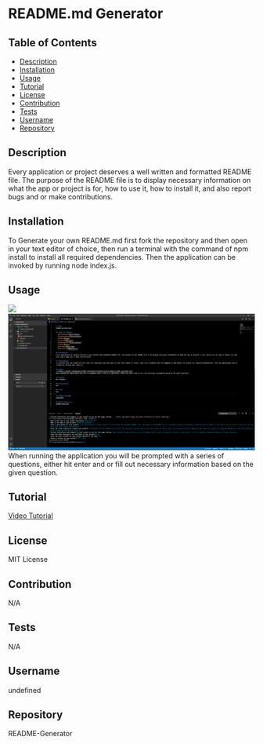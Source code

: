 
  # README.md Generator

  ## Table of Contents
  - [Description](#description)
  - [Installation](#installation)
  - [Usage](#Usage)
  - [Tutorial](#Tutorial)
  - [License](#License)
  - [Contribution](#Contribution)
  - [Tests](#Tests)
  - [Username](#Username)
  - [Repository](#Repository)

  ## Description
  Every application or project deserves a well written and formatted README file. The purpose of the README file is to display necessary information on what the app or project is for, how to use it, how to install it, and also report bugs and or make contributions.

  ## Installation
  To Generate your own README.md first fork the repository and then open in your text editor of choice, then run a terminal with the command of npm install to install all required dependencies. Then the application can be invoked by running node index.js.

  ## Usage
  ![](https://github.com/dannauu/README-Generator/blob/main/assets/images/readme-generator.gif)
  ![](https://github.com/dannauu/README-Generator/blob/main/assets/images/Screenshot1.PNG)
  When running the application you will be prompted with a series of questions, either hit enter and or fill out necessary information based on the given question.

  ## Tutorial

  [Video Tutorial](https://drive.google.com/file/d/1_J-x2VAazeh-jsMqr7KskqtF82z4CDV7/view)

  ## License
  MIT License

  ## Contribution
  N/A

  ## Tests
  N/A

  ## Username
  undefined

  ## Repository
  README-Generator
  
